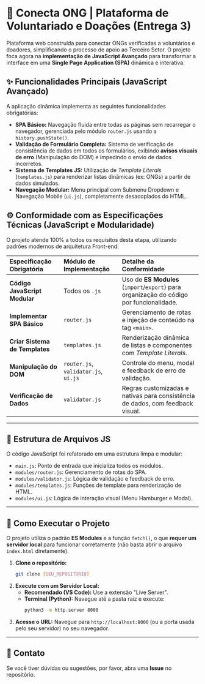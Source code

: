 # 💜 Conecta ONG | Plataforma de Voluntariado e Doações (Entrega 3)

Plataforma web construída para conectar ONGs verificadas a voluntários e doadores, simplificando o processo de apoio ao Terceiro Setor. O projeto foca agora na **implementação de JavaScript Avançado** para transformar a interface em uma **Single Page Application (SPA)** dinâmica e interativa.

## ✨ Funcionalidades Principais (JavaScript Avançado)

A aplicação dinâmica implementa as seguintes funcionalidades obrigatórias:

* **SPA Básico:** Navegação fluida entre todas as páginas sem recarregar o navegador, gerenciada pelo módulo `router.js` usando a `history.pushState()`.
* **Validação de Formulário Completa:** Sistema de verificação de consistência de dados em todos os formulários, exibindo **avisos visuais de erro** (Manipulação do DOM) e impedindo o envio de dados incorretos.
* **Sistema de Templates JS:** Utilização de *Template Literals* (`templates.js`) para renderizar listas dinâmicas (ex: ONGs) a partir de dados simulados.
* **Navegação Modular:** Menu principal com Submenu Dropdown e Navegação Mobile (`ui.js`), completamente desacoplados do HTML.

## ⚙️ Conformidade com as Especificações Técnicas (JavaScript e Modularidade)

O projeto atende 100% a todos os requisitos desta etapa, utilizando padrões modernos de arquitetura Front-end:

| Especificação Obrigatória | Módulo de Implementação | Detalhe da Conformidade |
| :--- | :--- | :--- |
| **Código JavaScript Modular** | Todos os `.js` | Uso de **ES Modules** (`import`/`export`) para organização do código por funcionalidade. |
| **Implementar SPA Básico** | `router.js` | Gerenciamento de rotas e injeção de conteúdo na tag `<main>`. |
| **Criar Sistema de Templates** | `templates.js` | Renderização dinâmica de listas e componentes com *Template Literals*. |
| **Manipulação do DOM** | `router.js`, `validator.js`, `ui.js` | Controle do menu, modal e feedback de erro de validação. |
| **Verificação de Dados** | `validator.js` | Regras customizadas e nativas para consistência de dados, com feedback visual. |

---

## 📁 Estrutura de Arquivos JS

O código JavaScript foi refatorado em uma estrutura limpa e modular:

* `main.js`: Ponto de entrada que inicializa todos os módulos.
* `modules/router.js`: Gerenciamento de rotas do SPA.
* `modules/validator.js`: Lógica de validação e feedback de erro.
* `modules/templates.js`: Funções de template para renderização de HTML.
* `modules/ui.js`: Lógica de interação visual (Menu Hamburger e Modal).

---

## 🚀 Como Executar o Projeto

O projeto utiliza o padrão **ES Modules** e a função `fetch()`, o que **requer um servidor local** para funcionar corretamente (não basta abrir o arquivo `index.html` diretamente).

1.  **Clone o repositório:**
    ```bash
    git clone [SEU_REPOSITORIO]
    ```
2.  **Execute com um Servidor Local:**
    * **Recomendado (VS Code):** Use a extensão "Live Server".
    * **Terminal (Python):** Navegue até a pasta raiz e execute:
        ```bash
        python3 -m http.server 8000
        ```
3.  **Acesse o URL:** Navegue para `http://localhost:8000` (ou a porta usada pelo seu servidor) no seu navegador.

---

## 🤝 Contato

Se você tiver dúvidas ou sugestões, por favor, abra uma **Issue** no repositório.
